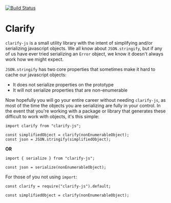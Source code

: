 [![Build Status](https://travis-ci.org/Right2Drive/clarify-js.svg?branch=master)](https://travis-ci.org/Right2Drive/clarify-js)

# Clarify

`clarify-js` is a small utility library with the intent of simplifying and/or serializing javascript objects. We all know about `JSON.stringify`, but if any of us have ever tried serializing an `Error` object, we know it doesn't always work how we might expect. 

`JSON.stringify` has two core properties that sometimes make it hard to cache our javascript objects:
- It does not serialize properties on the prototype
- It will not serialize properties that are non-enumerable

Now hopefully you will go your entire career without needing `clarify-js`, as most of the time the objects you are serializing are fully in your control. In the event that you're working with a package or library that generates these difficult to work with objects, it's this simple:

```
import clarify from "clarify-js";

const simplifiedObject = clarify(nonEnumerableObject);
const json = JSON.stringify(simplifiedObject);
```

**OR**

```
import { serialize } from "clarify-js";

const json = serialize(nonEnumerableObject);
```

For those of you not using `import`:

```
const clarify = require("clarify-js").default;

const simplifiedObject = clarify(nonEnumerableObject);
```
